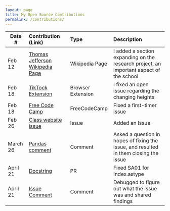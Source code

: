 ```yaml
---
layout: page
title: My Open Source Contributions
permalink: /contributions/
---
```


<!--
Type of the contribution should be "Wikipedia edit", "OpenStreet Map feature", "Documentation", "Course website", "Blog",
"Browser Add-on", etc.

The description should include a brief summary of what you did.

The link should bring us to a public page that shows your contribution. 

Replace the first row with your own contribution. 

-->





| Date #       | Contribution (Link)  | Type  | Description |
|---|:---|:---|:---|
| Feb 12   | [Thomas Jefferson Wikipedia Page](https://en.wikipedia.org/w/index.php?title=Thomas_Jefferson_High_School_for_Science_and_Technology&oldid=1206584626)   |Wikipedia Page   |  I added a section expanding on the research project, an important aspect of the school    |
| Feb 18     | [TikTock Extension](https://github.com/ossd-s24/TikTock/pull/14)   | Browser Extension     |  I fixed an open issue regarding the changing heights  |
| Feb 18     | [Free Code Camp](https://github.com/freeCodeCamp/freeCodeCamp/issues/53775)   | FreeCodeCamp     |  Fixed a first-timer issue  |
| Feb 26     | [Class website issue](https://github.com/joannakl/ossd/issues/99)   | Issue     |  Added an Issue |
| March 26     | [Pandas comment](https://github.com/pandas-dev/pandas/issues/55239)   | Comment     |  Asked a question in hopes of fixing the issue, and resulted in them closing the issue |
| April 21     | [Docstring](https://github.com/pandas-dev/pandas/pull/58352)   | PR    |   Fixed SA01 for Index.astype |
| April 21  | [Issue Comment](https://github.com/pandas-dev/pandas/issues/58240) | Comment |Debugged to figure out what the issue was and shared findings |



